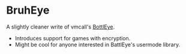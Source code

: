 # BruhEye
A slightly cleaner write of vmcall's [BottlEye](https://secret.club/2020/07/06/bottleye.html).

* Introduces support for games with encryption.
* Might be cool for anyone interested in BattlEye's usermode library.
